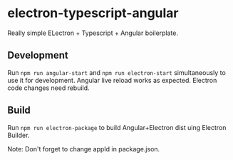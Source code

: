 # electron-typescript-angular

Really simple ELectron + Typescript + Angular boilerplate.

## Development

Run `npm run angular-start` and `npm run electron-start` simultaneously to use it for development. Angular live reload works as expected. Electron code changes need rebuild.

## Build

Run `npm run electron-package` to build Angular+Electron dist uing Electron Builder.

Note: Don't forget to change appId in package.json.